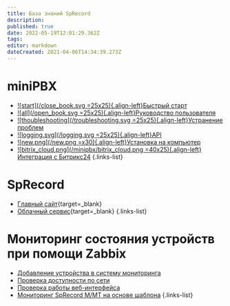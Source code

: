 ```yaml
---
title: База знаний SpRecord
description: 
published: true
date: 2022-05-19T12:01:29.362Z
tags: 
editor: markdown
dateCreated: 2021-04-06T14:34:39.273Z
---
```


# miniPBX

- [![start](/close_book.svg =25x25){.align-left}Быстрый старт](./minipbx/quick_start)
- [![all](/open_book.svg =25x25){.align-left}Руководство пользователя](./minipbx/user_manual)
- [![thoubleshooting](/troubleshooting.svg =25x25){.align-left}Устранение проблем](./minipbx/fix_troubles)
- [![logging.svg](/logging.svg =25x25){.align-left}API](./minipbx/api)
- [![new.png](/new.png =x30){.align-left}Установка на компьютер](./minipbx/soft)
- [![bitrix_cloud.png](/minipbx/bitrix_cloud.png =40x25){.align-left}Интеграция с Битрикс24](./minipbx/bitrix)
{.links-list}



# SpRecord

- [Главный сайт](https://sprecord.ru){target=_blank}
- [Облачный сервис](https://sprecord.com){target=_blank}
{.links-list}

# Мониторинг состояния устройств при помощи Zabbix
- [Добавление устройства в систему мониторинга](./monitoring/add)
- [Проверка доступности по сети](./monitoring/icmp)
- [Проверка работы веб-интерфейса](./monitoring/web)
- [Мониторинг SpRecord M/MT на основе шаблона](./monitoring/mt)
{.links-list}